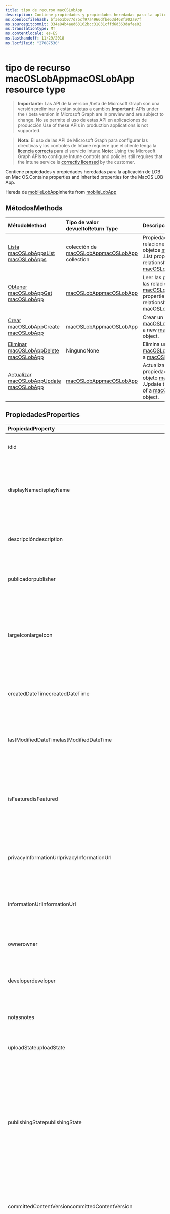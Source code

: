 ```yaml
---
title: tipo de recurso macOSLobApp
description: Contiene propiedades y propiedades heredadas para la aplicación de LOB en Mac OS.
ms.openlocfilehash: bf3e51b077d7bcf97a4966dfbe63d468fa02a97f
ms.sourcegitcommit: 334e84b4aed63162bcc31831cffd6d363dafee02
ms.translationtype: MT
ms.contentlocale: es-ES
ms.lasthandoff: 11/29/2018
ms.locfileid: "27087530"
---
```

# <a name="macoslobapp-resource-type"></a><span data-ttu-id="32ae1-103">tipo de recurso macOSLobApp</span><span class="sxs-lookup"><span data-stu-id="32ae1-103">macOSLobApp resource type</span></span>

> <span data-ttu-id="32ae1-104">**Importante:** Las API de la versión /beta de Microsoft Graph son una versión preliminar y están sujetas a cambios.</span><span class="sxs-lookup"><span data-stu-id="32ae1-104">**Important:** APIs under the / beta version in Microsoft Graph are in preview and are subject to change.</span></span> <span data-ttu-id="32ae1-105">No se permite el uso de estas API en aplicaciones de producción.</span><span class="sxs-lookup"><span data-stu-id="32ae1-105">Use of these APIs in production applications is not supported.</span></span>

> <span data-ttu-id="32ae1-106">**Nota:** El uso de las API de Microsoft Graph para configurar las directivas y los controles de Intune requiere que el cliente tenga la [licencia correcta](https://go.microsoft.com/fwlink/?linkid=839381) para el servicio Intune.</span><span class="sxs-lookup"><span data-stu-id="32ae1-106">**Note:** Using the Microsoft Graph APIs to configure Intune controls and policies still requires that the Intune service is [correctly licensed](https://go.microsoft.com/fwlink/?linkid=839381) by the customer.</span></span>

<span data-ttu-id="32ae1-107">Contiene propiedades y propiedades heredadas para la aplicación de LOB en Mac OS.</span><span class="sxs-lookup"><span data-stu-id="32ae1-107">Contains properties and inherited properties for the MacOS LOB App.</span></span>

<span data-ttu-id="32ae1-108">Hereda de [mobileLobApp](../resources/intune-apps-mobilelobapp.md)</span><span class="sxs-lookup"><span data-stu-id="32ae1-108">Inherits from [mobileLobApp](../resources/intune-apps-mobilelobapp.md)</span></span>

## <a name="methods"></a><span data-ttu-id="32ae1-109">Métodos</span><span class="sxs-lookup"><span data-stu-id="32ae1-109">Methods</span></span>
|<span data-ttu-id="32ae1-110">Método</span><span class="sxs-lookup"><span data-stu-id="32ae1-110">Method</span></span>|<span data-ttu-id="32ae1-111">Tipo de valor devuelto</span><span class="sxs-lookup"><span data-stu-id="32ae1-111">Return Type</span></span>|<span data-ttu-id="32ae1-112">Descripción</span><span class="sxs-lookup"><span data-stu-id="32ae1-112">Description</span></span>|
|:---|:---|:---|
|[<span data-ttu-id="32ae1-113">Lista macOSLobApps</span><span class="sxs-lookup"><span data-stu-id="32ae1-113">List macOSLobApps</span></span>](../api/intune-apps-macoslobapp-list.md)|<span data-ttu-id="32ae1-114">colección de [macOSLobApp](../resources/intune-apps-macoslobapp.md)</span><span class="sxs-lookup"><span data-stu-id="32ae1-114">[macOSLobApp](../resources/intune-apps-macoslobapp.md) collection</span></span>|<span data-ttu-id="32ae1-115">Propiedades de la lista y relaciones de los objetos [macOSLobApp](../resources/intune-apps-macoslobapp.md) .</span><span class="sxs-lookup"><span data-stu-id="32ae1-115">List properties and relationships of the [macOSLobApp](../resources/intune-apps-macoslobapp.md) objects.</span></span>|
|[<span data-ttu-id="32ae1-116">Obtener macOSLobApp</span><span class="sxs-lookup"><span data-stu-id="32ae1-116">Get macOSLobApp</span></span>](../api/intune-apps-macoslobapp-get.md)|[<span data-ttu-id="32ae1-117">macOSLobApp</span><span class="sxs-lookup"><span data-stu-id="32ae1-117">macOSLobApp</span></span>](../resources/intune-apps-macoslobapp.md)|<span data-ttu-id="32ae1-118">Leer las propiedades y las relaciones del objeto [macOSLobApp](../resources/intune-apps-macoslobapp.md) .</span><span class="sxs-lookup"><span data-stu-id="32ae1-118">Read properties and relationships of the [macOSLobApp](../resources/intune-apps-macoslobapp.md) object.</span></span>|
|[<span data-ttu-id="32ae1-119">Crear macOSLobApp</span><span class="sxs-lookup"><span data-stu-id="32ae1-119">Create macOSLobApp</span></span>](../api/intune-apps-macoslobapp-create.md)|[<span data-ttu-id="32ae1-120">macOSLobApp</span><span class="sxs-lookup"><span data-stu-id="32ae1-120">macOSLobApp</span></span>](../resources/intune-apps-macoslobapp.md)|<span data-ttu-id="32ae1-121">Crear un nuevo objeto [macOSLobApp](../resources/intune-apps-macoslobapp.md) .</span><span class="sxs-lookup"><span data-stu-id="32ae1-121">Create a new [macOSLobApp](../resources/intune-apps-macoslobapp.md) object.</span></span>|
|[<span data-ttu-id="32ae1-122">Eliminar macOSLobApp</span><span class="sxs-lookup"><span data-stu-id="32ae1-122">Delete macOSLobApp</span></span>](../api/intune-apps-macoslobapp-delete.md)|<span data-ttu-id="32ae1-123">Ninguno</span><span class="sxs-lookup"><span data-stu-id="32ae1-123">None</span></span>|<span data-ttu-id="32ae1-124">Elimina un [macOSLobApp](../resources/intune-apps-macoslobapp.md).</span><span class="sxs-lookup"><span data-stu-id="32ae1-124">Deletes a [macOSLobApp](../resources/intune-apps-macoslobapp.md).</span></span>|
|[<span data-ttu-id="32ae1-125">Actualizar macOSLobApp</span><span class="sxs-lookup"><span data-stu-id="32ae1-125">Update macOSLobApp</span></span>](../api/intune-apps-macoslobapp-update.md)|[<span data-ttu-id="32ae1-126">macOSLobApp</span><span class="sxs-lookup"><span data-stu-id="32ae1-126">macOSLobApp</span></span>](../resources/intune-apps-macoslobapp.md)|<span data-ttu-id="32ae1-127">Actualizar las propiedades de un objeto [macOSLobApp](../resources/intune-apps-macoslobapp.md) .</span><span class="sxs-lookup"><span data-stu-id="32ae1-127">Update the properties of a [macOSLobApp](../resources/intune-apps-macoslobapp.md) object.</span></span>|

## <a name="properties"></a><span data-ttu-id="32ae1-128">Propiedades</span><span class="sxs-lookup"><span data-stu-id="32ae1-128">Properties</span></span>
|<span data-ttu-id="32ae1-129">Propiedad</span><span class="sxs-lookup"><span data-stu-id="32ae1-129">Property</span></span>|<span data-ttu-id="32ae1-130">Tipo</span><span class="sxs-lookup"><span data-stu-id="32ae1-130">Type</span></span>|<span data-ttu-id="32ae1-131">Descripción</span><span class="sxs-lookup"><span data-stu-id="32ae1-131">Description</span></span>|
|:---|:---|:---|
|<span data-ttu-id="32ae1-132">id</span><span class="sxs-lookup"><span data-stu-id="32ae1-132">id</span></span>|<span data-ttu-id="32ae1-133">String</span><span class="sxs-lookup"><span data-stu-id="32ae1-133">String</span></span>|<span data-ttu-id="32ae1-134">Clave de la entidad.</span><span class="sxs-lookup"><span data-stu-id="32ae1-134">Key of the entity.</span></span> <span data-ttu-id="32ae1-135">Heredado de [mobileApp](../resources/intune-apps-mobileapp.md).</span><span class="sxs-lookup"><span data-stu-id="32ae1-135">Inherited from [mobileApp](../resources/intune-apps-mobileapp.md)</span></span>|
|<span data-ttu-id="32ae1-136">displayName</span><span class="sxs-lookup"><span data-stu-id="32ae1-136">displayName</span></span>|<span data-ttu-id="32ae1-137">String</span><span class="sxs-lookup"><span data-stu-id="32ae1-137">String</span></span>|<span data-ttu-id="32ae1-138">Título de la aplicación importado o proporcionado por el administrador.</span><span class="sxs-lookup"><span data-stu-id="32ae1-138">The admin provided or imported title of the app.</span></span> <span data-ttu-id="32ae1-139">Heredado de [mobileApp](../resources/intune-apps-mobileapp.md).</span><span class="sxs-lookup"><span data-stu-id="32ae1-139">Inherited from [mobileApp](../resources/intune-apps-mobileapp.md)</span></span>|
|<span data-ttu-id="32ae1-140">descripción</span><span class="sxs-lookup"><span data-stu-id="32ae1-140">description</span></span>|<span data-ttu-id="32ae1-141">String</span><span class="sxs-lookup"><span data-stu-id="32ae1-141">String</span></span>|<span data-ttu-id="32ae1-142">Descripción de la aplicación.</span><span class="sxs-lookup"><span data-stu-id="32ae1-142">The description of the app.</span></span> <span data-ttu-id="32ae1-143">Heredado de [mobileApp](../resources/intune-apps-mobileapp.md).</span><span class="sxs-lookup"><span data-stu-id="32ae1-143">Inherited from [mobileApp](../resources/intune-apps-mobileapp.md)</span></span>|
|<span data-ttu-id="32ae1-144">publicador</span><span class="sxs-lookup"><span data-stu-id="32ae1-144">publisher</span></span>|<span data-ttu-id="32ae1-145">String</span><span class="sxs-lookup"><span data-stu-id="32ae1-145">String</span></span>|<span data-ttu-id="32ae1-146">Publicador de la aplicación.</span><span class="sxs-lookup"><span data-stu-id="32ae1-146">The publisher of the app.</span></span> <span data-ttu-id="32ae1-147">Heredado de [mobileApp](../resources/intune-apps-mobileapp.md).</span><span class="sxs-lookup"><span data-stu-id="32ae1-147">Inherited from [mobileApp](../resources/intune-apps-mobileapp.md)</span></span>|
|<span data-ttu-id="32ae1-148">largeIcon</span><span class="sxs-lookup"><span data-stu-id="32ae1-148">largeIcon</span></span>|[<span data-ttu-id="32ae1-149">mimeContent</span><span class="sxs-lookup"><span data-stu-id="32ae1-149">mimeContent</span></span>](../resources/intune-shared-mimecontent.md)|<span data-ttu-id="32ae1-150">Icono grande que se mostrará en los detalles de la aplicación y se usa para cargar el icono.</span><span class="sxs-lookup"><span data-stu-id="32ae1-150">The large icon, to be displayed in the app details and used for upload of the icon.</span></span> <span data-ttu-id="32ae1-151">Heredado de [mobileApp](../resources/intune-apps-mobileapp.md).</span><span class="sxs-lookup"><span data-stu-id="32ae1-151">Inherited from [mobileApp](../resources/intune-apps-mobileapp.md)</span></span>|
|<span data-ttu-id="32ae1-152">createdDateTime</span><span class="sxs-lookup"><span data-stu-id="32ae1-152">createdDateTime</span></span>|<span data-ttu-id="32ae1-153">DateTimeOffset</span><span class="sxs-lookup"><span data-stu-id="32ae1-153">DateTimeOffset</span></span>|<span data-ttu-id="32ae1-154">Fecha y hora de creación de la aplicación.</span><span class="sxs-lookup"><span data-stu-id="32ae1-154">The date and time the app was created.</span></span> <span data-ttu-id="32ae1-155">Heredado de [mobileApp](../resources/intune-apps-mobileapp.md).</span><span class="sxs-lookup"><span data-stu-id="32ae1-155">Inherited from [mobileApp](../resources/intune-apps-mobileapp.md)</span></span>|
|<span data-ttu-id="32ae1-156">lastModifiedDateTime</span><span class="sxs-lookup"><span data-stu-id="32ae1-156">lastModifiedDateTime</span></span>|<span data-ttu-id="32ae1-157">DateTimeOffset</span><span class="sxs-lookup"><span data-stu-id="32ae1-157">DateTimeOffset</span></span>|<span data-ttu-id="32ae1-158">Fecha y hora de la última modificación de la aplicación.</span><span class="sxs-lookup"><span data-stu-id="32ae1-158">The date and time the app was last modified.</span></span> <span data-ttu-id="32ae1-159">Heredado de [mobileApp](../resources/intune-apps-mobileapp.md).</span><span class="sxs-lookup"><span data-stu-id="32ae1-159">Inherited from [mobileApp](../resources/intune-apps-mobileapp.md)</span></span>|
|<span data-ttu-id="32ae1-160">isFeatured</span><span class="sxs-lookup"><span data-stu-id="32ae1-160">isFeatured</span></span>|<span data-ttu-id="32ae1-161">Booleano</span><span class="sxs-lookup"><span data-stu-id="32ae1-161">Boolean</span></span>|<span data-ttu-id="32ae1-162">Valor que indica si el administrador ha marcado la aplicación como destacada. Heredado de [mobileApp](../resources/intune-apps-mobileapp.md).</span><span class="sxs-lookup"><span data-stu-id="32ae1-162">The value indicating whether the app is marked as featured by the admin. Inherited from [mobileApp](../resources/intune-apps-mobileapp.md)</span></span>|
|<span data-ttu-id="32ae1-163">privacyInformationUrl</span><span class="sxs-lookup"><span data-stu-id="32ae1-163">privacyInformationUrl</span></span>|<span data-ttu-id="32ae1-164">String</span><span class="sxs-lookup"><span data-stu-id="32ae1-164">String</span></span>|<span data-ttu-id="32ae1-165">La dirección URL de la declaración de privacidad.</span><span class="sxs-lookup"><span data-stu-id="32ae1-165">The privacy statement Url.</span></span> <span data-ttu-id="32ae1-166">Heredado de [mobileApp](../resources/intune-apps-mobileapp.md).</span><span class="sxs-lookup"><span data-stu-id="32ae1-166">Inherited from [mobileApp](../resources/intune-apps-mobileapp.md)</span></span>|
|<span data-ttu-id="32ae1-167">informationUrl</span><span class="sxs-lookup"><span data-stu-id="32ae1-167">informationUrl</span></span>|<span data-ttu-id="32ae1-168">String</span><span class="sxs-lookup"><span data-stu-id="32ae1-168">String</span></span>|<span data-ttu-id="32ae1-169">La dirección URL para obtener más información.</span><span class="sxs-lookup"><span data-stu-id="32ae1-169">The more information Url.</span></span> <span data-ttu-id="32ae1-170">Heredado de [mobileApp](../resources/intune-apps-mobileapp.md).</span><span class="sxs-lookup"><span data-stu-id="32ae1-170">Inherited from [mobileApp](../resources/intune-apps-mobileapp.md)</span></span>|
|<span data-ttu-id="32ae1-171">owner</span><span class="sxs-lookup"><span data-stu-id="32ae1-171">owner</span></span>|<span data-ttu-id="32ae1-172">String</span><span class="sxs-lookup"><span data-stu-id="32ae1-172">String</span></span>|<span data-ttu-id="32ae1-173">Propietario de la aplicación.</span><span class="sxs-lookup"><span data-stu-id="32ae1-173">The owner of the app.</span></span> <span data-ttu-id="32ae1-174">Heredado de [mobileApp](../resources/intune-apps-mobileapp.md).</span><span class="sxs-lookup"><span data-stu-id="32ae1-174">Inherited from [mobileApp](../resources/intune-apps-mobileapp.md)</span></span>|
|<span data-ttu-id="32ae1-175">developer</span><span class="sxs-lookup"><span data-stu-id="32ae1-175">developer</span></span>|<span data-ttu-id="32ae1-176">String</span><span class="sxs-lookup"><span data-stu-id="32ae1-176">String</span></span>|<span data-ttu-id="32ae1-177">Desarrollador de la aplicación.</span><span class="sxs-lookup"><span data-stu-id="32ae1-177">The developer of the app.</span></span> <span data-ttu-id="32ae1-178">Heredado de [mobileApp](../resources/intune-apps-mobileapp.md).</span><span class="sxs-lookup"><span data-stu-id="32ae1-178">Inherited from [mobileApp](../resources/intune-apps-mobileapp.md)</span></span>|
|<span data-ttu-id="32ae1-179">notas</span><span class="sxs-lookup"><span data-stu-id="32ae1-179">notes</span></span>|<span data-ttu-id="32ae1-180">String</span><span class="sxs-lookup"><span data-stu-id="32ae1-180">String</span></span>|<span data-ttu-id="32ae1-181">Notas de la aplicación.</span><span class="sxs-lookup"><span data-stu-id="32ae1-181">Notes for the app.</span></span> <span data-ttu-id="32ae1-182">Heredado de [mobileApp](../resources/intune-apps-mobileapp.md).</span><span class="sxs-lookup"><span data-stu-id="32ae1-182">Inherited from [mobileApp](../resources/intune-apps-mobileapp.md)</span></span>|
|<span data-ttu-id="32ae1-183">uploadState</span><span class="sxs-lookup"><span data-stu-id="32ae1-183">uploadState</span></span>|<span data-ttu-id="32ae1-184">Int32</span><span class="sxs-lookup"><span data-stu-id="32ae1-184">Int32</span></span>|<span data-ttu-id="32ae1-185">El estado de carga.</span><span class="sxs-lookup"><span data-stu-id="32ae1-185">The upload state.</span></span> <span data-ttu-id="32ae1-186">Heredado de [mobileApp](../resources/intune-apps-mobileapp.md).</span><span class="sxs-lookup"><span data-stu-id="32ae1-186">Inherited from [mobileApp](../resources/intune-apps-mobileapp.md)</span></span>|
|<span data-ttu-id="32ae1-187">publishingState</span><span class="sxs-lookup"><span data-stu-id="32ae1-187">publishingState</span></span>|[<span data-ttu-id="32ae1-188">mobileAppPublishingState</span><span class="sxs-lookup"><span data-stu-id="32ae1-188">mobileAppPublishingState</span></span>](../resources/intune-apps-mobileapppublishingstate.md)|<span data-ttu-id="32ae1-189">Estado de publicación de la aplicación.</span><span class="sxs-lookup"><span data-stu-id="32ae1-189">The publishing state for the app.</span></span> <span data-ttu-id="32ae1-190">La aplicación no puede asignarse a menos que se publique.</span><span class="sxs-lookup"><span data-stu-id="32ae1-190">The app cannot be assigned unless the app is published.</span></span> <span data-ttu-id="32ae1-191">Se hereda de [mobileApp](../resources/intune-apps-mobileapp.md).</span><span class="sxs-lookup"><span data-stu-id="32ae1-191">Inherited from [mobileApp](../resources/intune-apps-mobileapp.md).</span></span> <span data-ttu-id="32ae1-192">Los valores posibles son: `notPublished`, `processing` y `published`.</span><span class="sxs-lookup"><span data-stu-id="32ae1-192">Possible values are: `notPublished`, `processing`, `published`.</span></span>|
|<span data-ttu-id="32ae1-193">committedContentVersion</span><span class="sxs-lookup"><span data-stu-id="32ae1-193">committedContentVersion</span></span>|<span data-ttu-id="32ae1-194">String</span><span class="sxs-lookup"><span data-stu-id="32ae1-194">String</span></span>|<span data-ttu-id="32ae1-195">Versión interna del contenido confirmado.</span><span class="sxs-lookup"><span data-stu-id="32ae1-195">The internal committed content version.</span></span> <span data-ttu-id="32ae1-196">Heredado de [mobileLobApp](../resources/intune-apps-mobilelobapp.md).</span><span class="sxs-lookup"><span data-stu-id="32ae1-196">Inherited from [mobileLobApp](../resources/intune-apps-mobilelobapp.md)</span></span>|
|<span data-ttu-id="32ae1-197">fileName</span><span class="sxs-lookup"><span data-stu-id="32ae1-197">fileName</span></span>|<span data-ttu-id="32ae1-198">String</span><span class="sxs-lookup"><span data-stu-id="32ae1-198">String</span></span>|<span data-ttu-id="32ae1-199">Nombre del archivo de la aplicación de LOB principal.</span><span class="sxs-lookup"><span data-stu-id="32ae1-199">The name of the main Lob application file.</span></span> <span data-ttu-id="32ae1-200">Heredado de [mobileLobApp](../resources/intune-apps-mobilelobapp.md).</span><span class="sxs-lookup"><span data-stu-id="32ae1-200">Inherited from [mobileLobApp](../resources/intune-apps-mobilelobapp.md)</span></span>|
|<span data-ttu-id="32ae1-201">size</span><span class="sxs-lookup"><span data-stu-id="32ae1-201">size</span></span>|<span data-ttu-id="32ae1-202">Int64</span><span class="sxs-lookup"><span data-stu-id="32ae1-202">Int64</span></span>|<span data-ttu-id="32ae1-203">Tamaño total, incluidos todos los archivos cargados.</span><span class="sxs-lookup"><span data-stu-id="32ae1-203">The total size, including all uploaded files.</span></span> <span data-ttu-id="32ae1-204">Heredado de [mobileLobApp](../resources/intune-apps-mobilelobapp.md).</span><span class="sxs-lookup"><span data-stu-id="32ae1-204">Inherited from [mobileLobApp](../resources/intune-apps-mobilelobapp.md)</span></span>|
|<span data-ttu-id="32ae1-205">bundleId</span><span class="sxs-lookup"><span data-stu-id="32ae1-205">bundleId</span></span>|<span data-ttu-id="32ae1-206">String</span><span class="sxs-lookup"><span data-stu-id="32ae1-206">String</span></span>|<span data-ttu-id="32ae1-207">El identificador de paquete.</span><span class="sxs-lookup"><span data-stu-id="32ae1-207">The bundle id.</span></span>|
|<span data-ttu-id="32ae1-208">minimumSupportedOperatingSystem</span><span class="sxs-lookup"><span data-stu-id="32ae1-208">minimumSupportedOperatingSystem</span></span>|[<span data-ttu-id="32ae1-209">macOSMinimumOperatingSystem</span><span class="sxs-lookup"><span data-stu-id="32ae1-209">macOSMinimumOperatingSystem</span></span>](../resources/intune-apps-macosminimumoperatingsystem.md)|<span data-ttu-id="32ae1-210">Valor del sistema operativo mínimo aplicable.</span><span class="sxs-lookup"><span data-stu-id="32ae1-210">The value for the minimum applicable operating system.</span></span>|
|<span data-ttu-id="32ae1-211">buildNumber</span><span class="sxs-lookup"><span data-stu-id="32ae1-211">buildNumber</span></span>|<span data-ttu-id="32ae1-212">String</span><span class="sxs-lookup"><span data-stu-id="32ae1-212">String</span></span>|<span data-ttu-id="32ae1-213">El número de compilación de línea de Mac OS de aplicación de negocio (LoB).</span><span class="sxs-lookup"><span data-stu-id="32ae1-213">The build number of MacOS Line of Business (LoB) app.</span></span>|
|<span data-ttu-id="32ae1-214">versionNumber</span><span class="sxs-lookup"><span data-stu-id="32ae1-214">versionNumber</span></span>|<span data-ttu-id="32ae1-215">String</span><span class="sxs-lookup"><span data-stu-id="32ae1-215">String</span></span>|<span data-ttu-id="32ae1-216">El número de versión de línea de Mac OS de aplicación de negocio (LoB).</span><span class="sxs-lookup"><span data-stu-id="32ae1-216">The version number of MacOS Line of Business (LoB) app.</span></span>|
|<span data-ttu-id="32ae1-217">childApps</span><span class="sxs-lookup"><span data-stu-id="32ae1-217">childApps</span></span>|<span data-ttu-id="32ae1-218">colección de [macOSLobChildApp](../resources/intune-apps-macoslobchildapp.md)</span><span class="sxs-lookup"><span data-stu-id="32ae1-218">[macOSLobChildApp](../resources/intune-apps-macoslobchildapp.md) collection</span></span>|<span data-ttu-id="32ae1-219">La lista de aplicaciones en este paquete de agrupación</span><span class="sxs-lookup"><span data-stu-id="32ae1-219">The app list in this bundle package</span></span>|
|<span data-ttu-id="32ae1-220">identityVersion</span><span class="sxs-lookup"><span data-stu-id="32ae1-220">identityVersion</span></span>|<span data-ttu-id="32ae1-221">String</span><span class="sxs-lookup"><span data-stu-id="32ae1-221">String</span></span>|<span data-ttu-id="32ae1-222">Versión de la identidad.</span><span class="sxs-lookup"><span data-stu-id="32ae1-222">The identity version.</span></span>|
|<span data-ttu-id="32ae1-223">md5HashChunkSize</span><span class="sxs-lookup"><span data-stu-id="32ae1-223">md5HashChunkSize</span></span>|<span data-ttu-id="32ae1-224">Int32</span><span class="sxs-lookup"><span data-stu-id="32ae1-224">Int32</span></span>|<span data-ttu-id="32ae1-225">El tamaño del fragmento de hash MD5</span><span class="sxs-lookup"><span data-stu-id="32ae1-225">The chunk size for MD5 hash</span></span>|
|<span data-ttu-id="32ae1-226">md5Hash</span><span class="sxs-lookup"><span data-stu-id="32ae1-226">md5Hash</span></span>|<span data-ttu-id="32ae1-227">Colección String</span><span class="sxs-lookup"><span data-stu-id="32ae1-227">String collection</span></span>|<span data-ttu-id="32ae1-228">Los códigos de hash MD5</span><span class="sxs-lookup"><span data-stu-id="32ae1-228">The MD5 hash codes</span></span>|
|<span data-ttu-id="32ae1-229">ignoreVersionDetection</span><span class="sxs-lookup"><span data-stu-id="32ae1-229">ignoreVersionDetection</span></span>|<span data-ttu-id="32ae1-230">Booleano</span><span class="sxs-lookup"><span data-stu-id="32ae1-230">Boolean</span></span>|<span data-ttu-id="32ae1-231">Valor booleano que controla si la versión de la aplicación se usará para detectar la aplicación después de instalarla en un dispositivo.</span><span class="sxs-lookup"><span data-stu-id="32ae1-231">A boolean to control whether the app's version will be used to detect the app after it is installed on a device.</span></span> <span data-ttu-id="32ae1-232">Se debe establecer en true para Mac OS aplicaciones de línea de negocio (LoB) que usan una característica de actualización automática.</span><span class="sxs-lookup"><span data-stu-id="32ae1-232">Set this to true for macOS Line of Business (LoB) apps that use a self update feature.</span></span>|

## <a name="relationships"></a><span data-ttu-id="32ae1-233">Relaciones</span><span class="sxs-lookup"><span data-stu-id="32ae1-233">Relationships</span></span>
|<span data-ttu-id="32ae1-234">Relación</span><span class="sxs-lookup"><span data-stu-id="32ae1-234">Relationship</span></span>|<span data-ttu-id="32ae1-235">Tipo</span><span class="sxs-lookup"><span data-stu-id="32ae1-235">Type</span></span>|<span data-ttu-id="32ae1-236">Descripción</span><span class="sxs-lookup"><span data-stu-id="32ae1-236">Description</span></span>|
|:---|:---|:---|
|<span data-ttu-id="32ae1-237">categorías</span><span class="sxs-lookup"><span data-stu-id="32ae1-237">categories</span></span>|<span data-ttu-id="32ae1-238">Colección [mobileAppCategory](../resources/intune-apps-mobileappcategory.md)</span><span class="sxs-lookup"><span data-stu-id="32ae1-238">[mobileAppCategory](../resources/intune-apps-mobileappcategory.md) collection</span></span>|<span data-ttu-id="32ae1-239">La lista de categorías para esta aplicación.</span><span class="sxs-lookup"><span data-stu-id="32ae1-239">The list of categories for this app.</span></span> <span data-ttu-id="32ae1-240">Heredado de [mobileApp](../resources/intune-apps-mobileapp.md)</span><span class="sxs-lookup"><span data-stu-id="32ae1-240">Inherited from [mobileApp](../resources/intune-apps-mobileapp.md)</span></span>|
|<span data-ttu-id="32ae1-241">asignaciones</span><span class="sxs-lookup"><span data-stu-id="32ae1-241">assignments</span></span>|<span data-ttu-id="32ae1-242">Colección [mobileAppAssignment](../resources/intune-apps-mobileappassignment.md)</span><span class="sxs-lookup"><span data-stu-id="32ae1-242">[mobileAppAssignment](../resources/intune-apps-mobileappassignment.md) collection</span></span>|<span data-ttu-id="32ae1-243">La lista de asignaciones de grupo para esta aplicación móvil.</span><span class="sxs-lookup"><span data-stu-id="32ae1-243">The list of group assignments for this mobile app.</span></span> <span data-ttu-id="32ae1-244">Heredado de [mobileApp](../resources/intune-apps-mobileapp.md)</span><span class="sxs-lookup"><span data-stu-id="32ae1-244">Inherited from [mobileApp](../resources/intune-apps-mobileapp.md)</span></span>|
|<span data-ttu-id="32ae1-245">installSummary</span><span class="sxs-lookup"><span data-stu-id="32ae1-245">installSummary</span></span>|[<span data-ttu-id="32ae1-246">mobileAppInstallSummary</span><span class="sxs-lookup"><span data-stu-id="32ae1-246">mobileAppInstallSummary</span></span>](../resources/intune-apps-mobileappinstallsummary.md)|<span data-ttu-id="32ae1-247">Resumen de instalación de las aplicaciones para móviles.</span><span class="sxs-lookup"><span data-stu-id="32ae1-247">Mobile App Install Summary.</span></span> <span data-ttu-id="32ae1-248">Heredado de [mobileApp](../resources/intune-apps-mobileapp.md).</span><span class="sxs-lookup"><span data-stu-id="32ae1-248">Inherited from [mobileApp](../resources/intune-apps-mobileapp.md)</span></span>|
|<span data-ttu-id="32ae1-249">deviceStatuses</span><span class="sxs-lookup"><span data-stu-id="32ae1-249">deviceStatuses</span></span>|<span data-ttu-id="32ae1-250">colección de [mobileAppInstallStatus](../resources/intune-apps-mobileappinstallstatus.md)</span><span class="sxs-lookup"><span data-stu-id="32ae1-250">[mobileAppInstallStatus](../resources/intune-apps-mobileappinstallstatus.md) collection</span></span>|<span data-ttu-id="32ae1-251">La lista de los Estados de instalación para esta aplicación móvil.</span><span class="sxs-lookup"><span data-stu-id="32ae1-251">The list of installation states for this mobile app.</span></span> <span data-ttu-id="32ae1-252">Heredado de [mobileApp](../resources/intune-apps-mobileapp.md).</span><span class="sxs-lookup"><span data-stu-id="32ae1-252">Inherited from [mobileApp](../resources/intune-apps-mobileapp.md)</span></span>|
|<span data-ttu-id="32ae1-253">userStatuses</span><span class="sxs-lookup"><span data-stu-id="32ae1-253">userStatuses</span></span>|<span data-ttu-id="32ae1-254">colección de [userAppInstallStatus](../resources/intune-apps-userappinstallstatus.md)</span><span class="sxs-lookup"><span data-stu-id="32ae1-254">[userAppInstallStatus](../resources/intune-apps-userappinstallstatus.md) collection</span></span>|<span data-ttu-id="32ae1-255">La lista de los Estados de instalación para esta aplicación móvil.</span><span class="sxs-lookup"><span data-stu-id="32ae1-255">The list of installation states for this mobile app.</span></span> <span data-ttu-id="32ae1-256">Heredado de [mobileApp](../resources/intune-apps-mobileapp.md)</span><span class="sxs-lookup"><span data-stu-id="32ae1-256">Inherited from [mobileApp](../resources/intune-apps-mobileapp.md)</span></span>|
|<span data-ttu-id="32ae1-257">contentVersions</span><span class="sxs-lookup"><span data-stu-id="32ae1-257">contentVersions</span></span>|<span data-ttu-id="32ae1-258">Colección [mobileAppContent](../resources/intune-apps-mobileappcontent.md)</span><span class="sxs-lookup"><span data-stu-id="32ae1-258">[mobileAppContent](../resources/intune-apps-mobileappcontent.md) collection</span></span>|<span data-ttu-id="32ae1-259">La lista de versiones de contenido de esta aplicación.</span><span class="sxs-lookup"><span data-stu-id="32ae1-259">The list of content versions for this app.</span></span> <span data-ttu-id="32ae1-260">Heredado de [mobileLobApp](../resources/intune-apps-mobilelobapp.md)</span><span class="sxs-lookup"><span data-stu-id="32ae1-260">Inherited from [mobileLobApp](../resources/intune-apps-mobilelobapp.md)</span></span>|

## <a name="json-representation"></a><span data-ttu-id="32ae1-261">Representación JSON</span><span class="sxs-lookup"><span data-stu-id="32ae1-261">JSON Representation</span></span>
<span data-ttu-id="32ae1-262">Aquí tiene una representación JSON del recurso.</span><span class="sxs-lookup"><span data-stu-id="32ae1-262">Here is a JSON representation of the resource.</span></span>
<!-- {
  "blockType": "resource",
  "keyProperty": "id",
  "@odata.type": "microsoft.graph.macOSLobApp"
}
-->
``` json
{
  "@odata.type": "#microsoft.graph.macOSLobApp",
  "id": "String (identifier)",
  "displayName": "String",
  "description": "String",
  "publisher": "String",
  "largeIcon": {
    "@odata.type": "microsoft.graph.mimeContent",
    "type": "String",
    "value": "binary"
  },
  "createdDateTime": "String (timestamp)",
  "lastModifiedDateTime": "String (timestamp)",
  "isFeatured": true,
  "privacyInformationUrl": "String",
  "informationUrl": "String",
  "owner": "String",
  "developer": "String",
  "notes": "String",
  "uploadState": 1024,
  "publishingState": "String",
  "committedContentVersion": "String",
  "fileName": "String",
  "size": 1024,
  "bundleId": "String",
  "minimumSupportedOperatingSystem": {
    "@odata.type": "microsoft.graph.macOSMinimumOperatingSystem",
    "v10_7": true,
    "v10_8": true,
    "v10_9": true,
    "v10_10": true,
    "v10_11": true,
    "v10_12": true,
    "v10_13": true
  },
  "buildNumber": "String",
  "versionNumber": "String",
  "childApps": [
    {
      "@odata.type": "microsoft.graph.macOSLobChildApp",
      "bundleId": "String",
      "buildNumber": "String",
      "versionNumber": "String"
    }
  ],
  "identityVersion": "String",
  "md5HashChunkSize": 1024,
  "md5Hash": [
    "String"
  ],
  "ignoreVersionDetection": true
}
```





